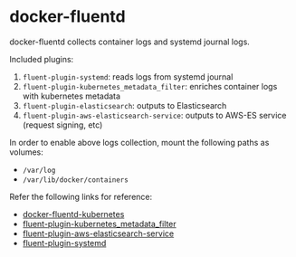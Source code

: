 # docker-fluentd

docker-fluentd collects container logs and systemd journal logs.

Included plugins:

1. `fluent-plugin-systemd`: reads logs from systemd journal
1. `fluent-plugin-kubernetes_metadata_filter`: enriches container logs with kubernetes metadata
1. `fluent-plugin-elasticsearch`: outputs to Elasticsearch
1. `fluent-plugin-aws-elasticsearch-service`: outputs to AWS-ES service (request signing, etc)

In order to enable above logs collection, mount the following paths as volumes:

* `/var/log `
* `/var/lib/docker/containers`

Refer the following links for reference:

* [docker-fluentd-kubernetes](https://github.com/fabric8io/docker-fluentd-kubernetes)
* [fluent-plugin-kubernetes_metadata_filter](https://github.com/fabric8io/fluent-plugin-kubernetes_metadata_filter) 
* [fluent-plugin-aws-elasticsearch-service](https://github.com/atomita/fluent-plugin-aws-elasticsearch-service)
* [fluent-plugin-systemd](https://github.com/reevoo/fluent-plugin-systemd)
